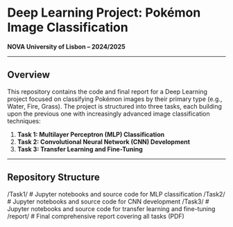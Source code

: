 # Deep Learning Project: Pokémon Image Classification  
**NOVA University of Lisbon – 2024/2025**  

---

## Overview

This repository contains the code and final report for a Deep Learning project focused on classifying Pokémon images by their primary type (e.g., Water, Fire, Grass). The project is structured into three tasks, each building upon the previous one with increasingly advanced image classification techniques:

1. **Task 1: Multilayer Perceptron (MLP) Classification**  
2. **Task 2: Convolutional Neural Network (CNN) Development**  
3. **Task 3: Transfer Learning and Fine-Tuning**

---

## Repository Structure

/Task1/ # Jupyter notebooks and source code for MLP classification
/Task2/ # Jupyter notebooks and source code for CNN development
/Task3/ # Jupyter notebooks and source code for transfer learning and fine-tuning
/report/ # Final comprehensive report covering all tasks (PDF)

